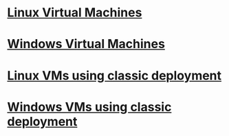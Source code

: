 # [Linux Virtual Machines](linux/overview.md)
# [Windows Virtual Machines](windows/overview.md)
# [Linux VMs using classic deployment](linux/overview.md?toc=%2fazure%2fvirtual-machines%2flinux%2fclassic%2ftoc.json)
# [Windows VMs using classic deployment](windows/overview.md?toc=%2fazure%2fvirtual-machines%2fwindows%2fclassic%2ftoc.json)
